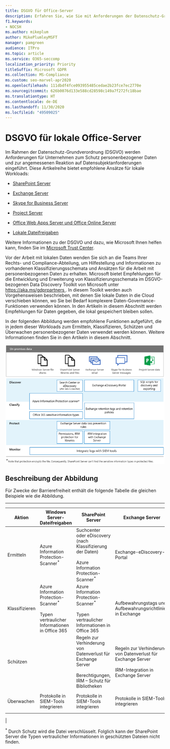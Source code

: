 ```yaml
---
title: DSGVO für Office-Server
description: Erfahren Sie, wie Sie mit Anforderungen der Datenschutz-Grundverordnung (DSGVO) in lokalen Office-Servern umgehen.
f1.keywords:
- NOCSH
ms.author: mikeplum
author: MikePlumleyMSFT
manager: pamgreen
audience: ITPro
ms.topic: article
ms.service: O365-seccomp
localization_priority: Priority
titleSuffix: Microsoft GDPR
ms.collection: MS-Compliance
ms.custom: seo-marvel-apr2020
ms.openlocfilehash: 111dbdf4fce093955485cedae2b23fce7ec2770e
ms.sourcegitcommit: 626b0076d133e588cd28598c149a7f272fc18bae
ms.translationtype: HT
ms.contentlocale: de-DE
ms.lasthandoff: 11/30/2020
ms.locfileid: "49509025"
---
```

# <a name="gdpr-for-office-on-premises-servers"></a>DSGVO für lokale Office-Server

Im Rahmen der Datenschutz-Grundverordnung (DSGVO) werden Anforderungen für Unternehmen zum Schutz personenbezogener Daten und zur angemessenen Reaktion auf Datensubjektanforderungen eingeführt. Diese Artikelreihe bietet empfohlene Ansätze für lokale Workloads:

- [SharePoint Server](gdpr-for-sharepoint-server.md)

- [Exchange Server](gdpr-for-exchange-server.md)

- [Skype for Business Server](gdpr-for-skype-for-business-server.md)

- [Project Server](gdpr-for-project-server.md)

- [Office Web Apps Server und Office Online Server](gdpr-for-office-online-server.md)

- [Lokale Dateifreigaben](gdpr-for-on-premises-file-shares.md)

Weitere Informationen zu der DSGVO und dazu, wie Microsoft Ihnen helfen kann, finden Sie im [Microsoft Trust Center](https://www.microsoft.com/trust-center/privacy/gdpr-overview
).

Vor der Arbeit mit lokalen Daten wenden Sie sich an die Teams Ihrer Rechts- und Compliance-Abteilung, um Hilfestellung und Informationen zu vorhandenen Klassifizierungsschemata und Ansätzen für die Arbeit mit personenbezogenen Daten zu erhalten. Microsoft bietet Empfehlungen für die Entwicklung und Erweiterung von Klassifizierungsschemata im DSGVO-bezogenen Data Discovery Toolkit von Microsoft unter [ https://aka.ms/gdprpartners ](<https://aka.ms/gdprpartners>). In diesem Toolkit werden auch Vorgehensweisen beschrieben, mit denen Sie lokale Daten in die Cloud verschieben können, wo Sie bei Bedarf komplexere Daten-Governance-Funktionen verwenden können. In den Artikeln in diesem Abschnitt werden Empfehlungen für Daten gegeben, die lokal gespeichert bleiben sollen.

In der folgenden Abbildung werden empfohlene Funktionen aufgeführt, die in jedem dieser Workloads zum Ermitteln, Klassifizieren, Schützen und Überwachen personenbezogener Daten verwendet werden können. Weitere Informationen finden Sie in den Artikeln in diesem Abschnitt.

![Diagramm, das beschreibt, wie personenbezogene Daten über Workloads hinweg ermittelt, klassifiziert, geschützt und überwacht werden können](../media/gdpr-for-office-servers-image1.png)

## <a name="illustration-description"></a>Beschreibung der Abbildung

Für Zwecke der Barrierefreiheit enthält die folgende Tabelle die gleichen Beispiele wie die Abbildung.

****

|Aktion|Windows Server-Dateifreigaben|SharePoint Server|Exchange Server|Skype for Business|Project Server|
|---|---|---|---|---|---|
|Ermitteln|Azure Information Protection-Scanner<sup>\*</sup>|Suchcenter oder eDiscovery (nach Klassifizierung der Daten) <br/><br/> Azure Information Protection-Scanner<sup>\*</sup>|Exchange-eDiscovery-Portal|Exchange-eDiscovery-Portal|SQL-Skripts für Ermittlung und Export|
|Klassifizieren|Azure Information Protection-Scanner<sup>\*</sup> <br/><br/> Typen vertraulicher Informationen in Office 365|Azure Information Protection-Scanner<sup>\*</sup> <br/><br/> Typen vertraulicher Informationen in Office 365|Aufbewahrungstags und Aufbewahrungsrichtlinien in Exchange|Aufbewahrungstags und Aufbewahrungsrichtlinien in Exchange||
|Schützen||Regeln zur Verhinderung von Datenverlust für Exchange Server <br/><br/> Berechtigungen, IRM – Schutz für Bibliotheken|Regeln zur Verhinderung von Datenverlust für Exchange Server <br/><br/> IRM-Integration in Exchange Server|||
|Überwachen|Protokolle in SIEM-Tools integrieren|Protokolle in SIEM-Tools integrieren|Protokolle in SIEM-Tools integrieren|Protokolle in SIEM-Tools integrieren|Protokolle in SIEM-Tools integrieren|
|

<sup>\*</sup> Durch Schutz wird die Datei verschlüsselt. Folglich kann der SharePoint Server die Typen vertraulicher Informationen in geschützten Dateien nicht finden.
